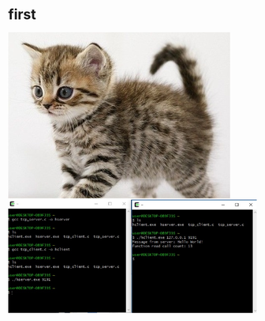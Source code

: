 # first

<img weight="" height="" src="./png/고양이.jpg"></img>
<img weight="" height="" src="./png/4주차 과제.jpg"></img>
